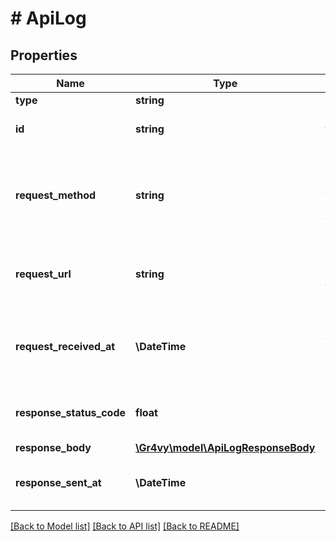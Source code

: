 # # ApiLog

## Properties

Name | Type | Description | Notes
------------ | ------------- | ------------- | -------------
**type** | **string** | &#x60;api-log&#x60;. | [optional]
**id** | **string** | The ID of the API log entry. | [optional]
**request_method** | **string** | The http request method that generated the log entry. | [optional]
**request_url** | **string** | The http request URL which trigged the error log. | [optional]
**request_received_at** | **\DateTime** | The date and time that the request was received. | [optional]
**response_status_code** | **float** | The http request status code. | [optional]
**response_body** | [**\Gr4vy\model\ApiLogResponseBody**](ApiLogResponseBody.md) |  | [optional]
**response_sent_at** | **\DateTime** | date-time of when the response was sent. | [optional]

[[Back to Model list]](../../README.md#models) [[Back to API list]](../../README.md#endpoints) [[Back to README]](../../README.md)
